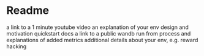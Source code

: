 # Readme

a link to a 1 minute youtube video
an explanation of your env design and motivation
quickstart docs
a link to a public wandb run from process and explanations of added metrics
additional details about your env, e.g. reward hacking
